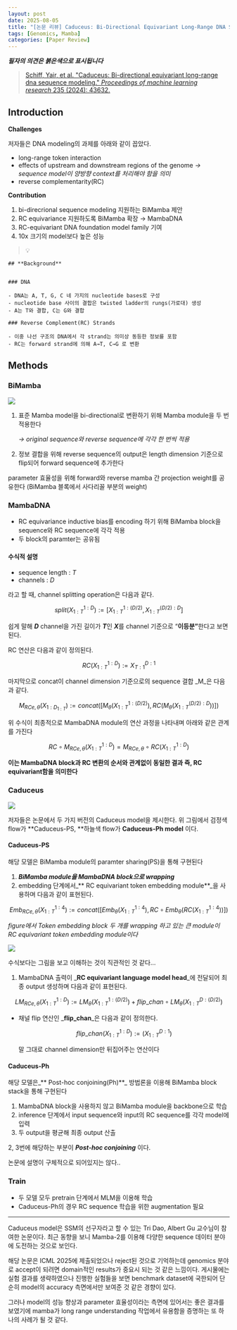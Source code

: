 ```yaml
---
layout: post
date: 2025-08-05
title: "[논문 리뷰] Caduceus: Bi-Directional Equivariant Long-Range DNA Sequence Modeling"
tags: [Genomics, Mamba]
categories: [Paper Review]
---
```


<span class="notion-red">_**필자의 의견은 붉은색으로 표시됩니다**_</span>


> [Schiff, Yair, et al. "Caduceus: Bi-directional equivariant long-range dna sequence modeling." ](https://pmc.ncbi.nlm.nih.gov/articles/PMC12189541/)[_Proceedings of machine learning research_](https://pmc.ncbi.nlm.nih.gov/articles/PMC12189541/)[ 235 (2024): 43632.](https://pmc.ncbi.nlm.nih.gov/articles/PMC12189541/)



## Introduction


**Challenges**


저자들은 DNA modeling의 과제를 아래와 같이 꼽았다.

- long-range token interaction
- effects of upstream and downstream regions of the genome 
_→ sequence model이 양방향 context를 처리해야 함을 의미_
- reverse complementarity(RC)

**Contribution**

1. bi-direcrional sequence modeling 지원하는 BiMamba 제안
1. RC equivariance 지원하도록 BiMamba 확장 → MambaDNA
1. RC-equivariant DNA foundation model family 기여
1. 10x 크기의 model보다 높은 성능

> 💡 


	## **Background**


	### DNA

	- DNA는 A, T, G, C 네 가지의 nucleotide bases로 구성
	- nucleotide base 사이의 결합은 twisted ladder의 rungs(가로대) 생성
	- A는 T와 결합, C는 G와 결합

	### Reverse Complement(RC) Strands

	- 이중 나선 구조의 DNA에서 각 strand는 의미상 동등한 정보를 포함
	- RC는 forward strand에 의해 A→T, C→G 로 변환


## Methods



### BiMamba


![](https://prod-files-secure.s3.us-west-2.amazonaws.com/542b861c-36a8-4051-84e5-8804b6728dba/2c247d59-7815-4980-99f0-8f0d21f445a7/image.png?X-Amz-Algorithm=AWS4-HMAC-SHA256&X-Amz-Content-Sha256=UNSIGNED-PAYLOAD&X-Amz-Credential=ASIAZI2LB4667VIXXB25%2F20250831%2Fus-west-2%2Fs3%2Faws4_request&X-Amz-Date=20250831T060057Z&X-Amz-Expires=3600&X-Amz-Security-Token=IQoJb3JpZ2luX2VjEIz%2F%2F%2F%2F%2F%2F%2F%2F%2F%2FwEaCXVzLXdlc3QtMiJHMEUCIBcJ20sVmReOR7MyY%2FCz3uL3vYq33uM0UQ%2BQy3BUQDmfAiEAi2zYlNiEf9CoKa5fDRyJtB6ZlBMfbSnUk7Oyb%2Fa5Zp0qiAQI5f%2F%2F%2F%2F%2F%2F%2F%2F%2F%2FARAAGgw2Mzc0MjMxODM4MDUiDPqMAaWNBqWNEuCsSCrcA0l2IqxRrAHJXaov3t19iarzqrpQ%2FzhU9yZK%2FCHlfLe%2FmvN7URhxDZx3yMLUiEN76s8SKzEZ1XDE%2B0vtyHdIsZA90QGeX%2FCvghNR4YVoaQceSs%2FQxW5iCkI4Pi7e2QyCsHNowMynOBj9rJAso1DKJFYvWdbmN3spKaszQyFBdwQYOnw9%2FcMTDk0ebbH5XfgnmcEz4q2%2BT8iqUn3jlOelAoNeZc032TsIiI4LgW3W7lqQ8MAIlQD9EYTKMRHOfm9UGsxqy2ILafnKt3vv%2BubDjxddvhrLT3KEz5gDUUY8tK7Ws1%2BTeY0vSeAxgW9QRbGrimoGqXWtCwJhwHLsan5BqRmcuFWoxfpbeDGzcGY%2BZLOsQIV66E9Eek0ly9yw%2FajzAYVYTWbF%2BIn2GUprG7nKirooV2JOZ1xqiVq2Knl4KuTP5J4Qlmf7FdRRKvR66mfjW84WmZNXUfh%2BACJ%2Bjzpq0d8CBp5Kq036NLNwmYNxAjqOjet6nIfdqccDzrvlKLJYRMSwrXpIIB%2Bb%2BBqDvZCOnE0gMTNoGjlK7M0ZxDwJg9JX9OQe2XLdW%2FjGTi4NGa3GaNOQGp1ePUzo%2B0Rsnqf1h8TkpGRNRHPVgUJWZVwp0UtnMAsYQ8X8Dan795B1MOOUz8UGOqUB9Y4d5xLlgjxnfQRrTHr%2FQsHMEatkg9Vyr97wUbT%2BTAloyaIKesEFNbEhKGJ0qOGYVM3P8weksKx1nS17LIK0gCXbzA4vkd9ih9JVVCN5AlgUdIf%2Brg5A8j9Xmk6mdFnoDmdlKYMjmSdZ0EbBXEBeT2eyw4FiDBxKKFY3EbWoBKCfOm8Q%2Bl%2BFBWGJfZdMWR4cGIbtUMYxJY2TeyKoDWwcWK2fwTGq&X-Amz-Signature=d7a26f6545d8e62db7b5183bcd80c2f6e7ff4e972b167dd35e58a3e054763f85&X-Amz-SignedHeaders=host&x-amz-checksum-mode=ENABLED&x-id=GetObject)

1. 표준 Mamba model을 bi-directional로 변환하기 위해 Mamba module을 두 번 적용한다

	_→ original sequence와 reverse sequence에 각각 한 번씩 적용_

1. 정보 결합을 위해 reverse sequence의 output은 length dimension 기준으로 flip되어 forward sequence에 추가한다

parameter 효율성을 위해 forward와 reverse mamba 간 projection weight를 공유한다 (BiMamba 블록에서 사다리꼴 부분의 weight)



### MambaDNA

- RC equivariance inductive bias를 encoding 하기 위해 BiMamba block을 sequence와 RC sequence에 각각 적용
- 두 block의 paramter는 공유됨


#### 수식적 설명

- sequence length : _T_
- channels : _D_

라고 할 때,  channel splitting operation은 다음과 같다.


$$
split(X^{1:D}_{1:T}):=[X^{1:(D/2)}_{1:T},X^{(D/2):D}_{1:T}]
$$


<span class="notion-red">쉽게 말해 </span><span class="notion-red">_**D**_</span><span class="notion-red"> channel을 가진 길이가 </span><span class="notion-red">_**T**_</span><span class="notion-red">인 </span><span class="notion-red">_**X**_</span><span class="notion-red">를 channel 기준으로 “</span><span class="notion-red">**이등분”**</span><span class="notion-red">한다고 보면 된다.</span>


RC 연산은 다음과 같이 정의된다.


$$
RC(X^{1:D}_{1:T}):=X^{D:1}_{T:1}
$$


마지막으로 concat이 channel dimension 기준으로의 sequence 결합 _M_은 다음과 같다.


$$
M_{RCe,\theta}(X_{1:D_{1:T}}):=concat([M_{\theta}(X^{1:(D/2)}_{1:T}),RC(M_{\theta}(X^{(D/2):D}_{1:T}))])
$$


위 수식이 최종적으로 MambaDNA module의 연산 과정을 나타내며 아래와 같은 관계를 가진다


$$
RC\circ M_{RCe,\theta}(X^{1:D}_{1:T}) = M_{RCe,\theta} \circ RC(X^{1:D}_{1:T})
$$


**이는 MambaDNA block과 RC 변환의 순서와 관계없이 동일한 결과 즉, RC equivariant함을 의미한다**



### Caduceus


![](https://prod-files-secure.s3.us-west-2.amazonaws.com/542b861c-36a8-4051-84e5-8804b6728dba/f94a60d7-8145-473b-aef9-7c68d3ec604a/image.png?X-Amz-Algorithm=AWS4-HMAC-SHA256&X-Amz-Content-Sha256=UNSIGNED-PAYLOAD&X-Amz-Credential=ASIAZI2LB4667VIXXB25%2F20250831%2Fus-west-2%2Fs3%2Faws4_request&X-Amz-Date=20250831T060057Z&X-Amz-Expires=3600&X-Amz-Security-Token=IQoJb3JpZ2luX2VjEIz%2F%2F%2F%2F%2F%2F%2F%2F%2F%2FwEaCXVzLXdlc3QtMiJHMEUCIBcJ20sVmReOR7MyY%2FCz3uL3vYq33uM0UQ%2BQy3BUQDmfAiEAi2zYlNiEf9CoKa5fDRyJtB6ZlBMfbSnUk7Oyb%2Fa5Zp0qiAQI5f%2F%2F%2F%2F%2F%2F%2F%2F%2F%2FARAAGgw2Mzc0MjMxODM4MDUiDPqMAaWNBqWNEuCsSCrcA0l2IqxRrAHJXaov3t19iarzqrpQ%2FzhU9yZK%2FCHlfLe%2FmvN7URhxDZx3yMLUiEN76s8SKzEZ1XDE%2B0vtyHdIsZA90QGeX%2FCvghNR4YVoaQceSs%2FQxW5iCkI4Pi7e2QyCsHNowMynOBj9rJAso1DKJFYvWdbmN3spKaszQyFBdwQYOnw9%2FcMTDk0ebbH5XfgnmcEz4q2%2BT8iqUn3jlOelAoNeZc032TsIiI4LgW3W7lqQ8MAIlQD9EYTKMRHOfm9UGsxqy2ILafnKt3vv%2BubDjxddvhrLT3KEz5gDUUY8tK7Ws1%2BTeY0vSeAxgW9QRbGrimoGqXWtCwJhwHLsan5BqRmcuFWoxfpbeDGzcGY%2BZLOsQIV66E9Eek0ly9yw%2FajzAYVYTWbF%2BIn2GUprG7nKirooV2JOZ1xqiVq2Knl4KuTP5J4Qlmf7FdRRKvR66mfjW84WmZNXUfh%2BACJ%2Bjzpq0d8CBp5Kq036NLNwmYNxAjqOjet6nIfdqccDzrvlKLJYRMSwrXpIIB%2Bb%2BBqDvZCOnE0gMTNoGjlK7M0ZxDwJg9JX9OQe2XLdW%2FjGTi4NGa3GaNOQGp1ePUzo%2B0Rsnqf1h8TkpGRNRHPVgUJWZVwp0UtnMAsYQ8X8Dan795B1MOOUz8UGOqUB9Y4d5xLlgjxnfQRrTHr%2FQsHMEatkg9Vyr97wUbT%2BTAloyaIKesEFNbEhKGJ0qOGYVM3P8weksKx1nS17LIK0gCXbzA4vkd9ih9JVVCN5AlgUdIf%2Brg5A8j9Xmk6mdFnoDmdlKYMjmSdZ0EbBXEBeT2eyw4FiDBxKKFY3EbWoBKCfOm8Q%2Bl%2BFBWGJfZdMWR4cGIbtUMYxJY2TeyKoDWwcWK2fwTGq&X-Amz-Signature=04387f4f001b9ee37671c11448a5e4e058bdb1e37e80fe9c2bea66626ad34cac&X-Amz-SignedHeaders=host&x-amz-checksum-mode=ENABLED&x-id=GetObject)


저자들은 논문에서 두 가지 버전의 Caduceus model을 제시한다. 위 그림에서 검정색 flow가 **Caduceus-PS, **하늘색 flow가 **Caduceus-Ph model** 이다.



#### Caduceus-PS


해당 모델은 BiMamba module의 paramter sharing(PS)을 통해 구현된다

1. _**BiMamba module을 MambaDNA block으로 wrapping**_
1. embedding 단계에서_** RC equivariant token embedding module**_을 사용하며 다음과 같이 표현된다.

$$
Emb_{RCe,\theta}(X^{1:4}_{1:T}):=concat([Emb_{\theta}(X^{1:4}_{1:T}),RC \circ Emb_{\theta}(RC(X^{1:4}_{1:T}))])
$$


_figure에서 Token embedding block 두 개를 wrapping 하고 있는 큰 module이 RC equivariant token embedding module이다_


![](https://prod-files-secure.s3.us-west-2.amazonaws.com/542b861c-36a8-4051-84e5-8804b6728dba/b175e4da-71eb-4e91-8c23-a06dabe673c9/image.png?X-Amz-Algorithm=AWS4-HMAC-SHA256&X-Amz-Content-Sha256=UNSIGNED-PAYLOAD&X-Amz-Credential=ASIAZI2LB4667VIXXB25%2F20250831%2Fus-west-2%2Fs3%2Faws4_request&X-Amz-Date=20250831T060057Z&X-Amz-Expires=3600&X-Amz-Security-Token=IQoJb3JpZ2luX2VjEIz%2F%2F%2F%2F%2F%2F%2F%2F%2F%2FwEaCXVzLXdlc3QtMiJHMEUCIBcJ20sVmReOR7MyY%2FCz3uL3vYq33uM0UQ%2BQy3BUQDmfAiEAi2zYlNiEf9CoKa5fDRyJtB6ZlBMfbSnUk7Oyb%2Fa5Zp0qiAQI5f%2F%2F%2F%2F%2F%2F%2F%2F%2F%2FARAAGgw2Mzc0MjMxODM4MDUiDPqMAaWNBqWNEuCsSCrcA0l2IqxRrAHJXaov3t19iarzqrpQ%2FzhU9yZK%2FCHlfLe%2FmvN7URhxDZx3yMLUiEN76s8SKzEZ1XDE%2B0vtyHdIsZA90QGeX%2FCvghNR4YVoaQceSs%2FQxW5iCkI4Pi7e2QyCsHNowMynOBj9rJAso1DKJFYvWdbmN3spKaszQyFBdwQYOnw9%2FcMTDk0ebbH5XfgnmcEz4q2%2BT8iqUn3jlOelAoNeZc032TsIiI4LgW3W7lqQ8MAIlQD9EYTKMRHOfm9UGsxqy2ILafnKt3vv%2BubDjxddvhrLT3KEz5gDUUY8tK7Ws1%2BTeY0vSeAxgW9QRbGrimoGqXWtCwJhwHLsan5BqRmcuFWoxfpbeDGzcGY%2BZLOsQIV66E9Eek0ly9yw%2FajzAYVYTWbF%2BIn2GUprG7nKirooV2JOZ1xqiVq2Knl4KuTP5J4Qlmf7FdRRKvR66mfjW84WmZNXUfh%2BACJ%2Bjzpq0d8CBp5Kq036NLNwmYNxAjqOjet6nIfdqccDzrvlKLJYRMSwrXpIIB%2Bb%2BBqDvZCOnE0gMTNoGjlK7M0ZxDwJg9JX9OQe2XLdW%2FjGTi4NGa3GaNOQGp1ePUzo%2B0Rsnqf1h8TkpGRNRHPVgUJWZVwp0UtnMAsYQ8X8Dan795B1MOOUz8UGOqUB9Y4d5xLlgjxnfQRrTHr%2FQsHMEatkg9Vyr97wUbT%2BTAloyaIKesEFNbEhKGJ0qOGYVM3P8weksKx1nS17LIK0gCXbzA4vkd9ih9JVVCN5AlgUdIf%2Brg5A8j9Xmk6mdFnoDmdlKYMjmSdZ0EbBXEBeT2eyw4FiDBxKKFY3EbWoBKCfOm8Q%2Bl%2BFBWGJfZdMWR4cGIbtUMYxJY2TeyKoDWwcWK2fwTGq&X-Amz-Signature=50bb8f1fe99a3eea520c7fbd224dc871ba6ed867cb8f246f962361dfe3d52692&X-Amz-SignedHeaders=host&x-amz-checksum-mode=ENABLED&x-id=GetObject)


<span class="notion-red">수식보다는 그림을 보고 이해하는 것이 직관적인 것 같다…</span>

1. MambaDNA 출력이 _**RC equivariant language model head**_에 전달되어 최종 output 생성하며 다음과 같이 표현된다.

$$
LM_{RCe,\theta}(X^{1:D}_{1:T}):= LM_{\theta}(X^{1:(D/2)}_{1:T})+flip\_chan\circ LM_{\theta}(X^{D:(D/2)}_{1:T})
$$

- 채널 flip 연산인 _**flip\_chan**_은 다음과 같이 정의한다.

	$$
	flip\_chan(X^{1:D}_{1:T}):=(X^{D:1}_{1:T})
	$$


	말 그대로 channel dimension만 뒤집어주는 연산이다



#### Caduceus-Ph


해당 모델은_** Post-hoc conjoining(Ph)**_ 방법론을 이용해 BiMamba block stack을 통해 구현된다

1. MambaDNA block을 사용하지 않고 BiMamba module을 backbone으로 학습
1. inference 단계에서 input sequence와 input의 RC sequence를 각각 model에 입력
1. 두 output을 평균해 최종 output 산출

2, 3번에 해당하는 부분이 _**Post-hoc conjoining**_ 이다.


<span class="notion-red">논문에 설명이 구체적으로 되어있지는 않다..</span>



### Train

- 두 모델 모두 pretrain 단계에서 MLM을 이용해 학습
- Caduceus-Ph의 경우 RC sequence 학습을 위한 augmentation 필요

---


<span class="notion-red">Caduceus model은 SSM의 선구자라고 할 수 있는 Tri Dao, Albert Gu 교수님이 참여한 논문이다. 최근 동향을 보니 Mamba-2를 이용해 다양한 sequence 데이터 분야에 도전하는 것으로 보인다.</span>


<span class="notion-red">해당 논문은 ICML 2025에 제출되었으나 reject된 것으로 기억하는데 genomics 분야로 accept이 되려면 domain적인 results가 중요시 되는 것 같은 느낌이다. 게시물에는 실험 결과를 생략하였으나 진행한 실험들을 보면 benchmark dataset에 국한되어 단순히 model의 accuracy 측면에서만 보여준 것 같은 경향이 있다.</span>


<span class="notion-red">그러나 model의 성능 향상과 parameter 효율성이라는 측면에 있어서는 좋은 결과를 보였기에 mamba가 long range understanding 작업에서 유용함을 증명하는 또 하나의 사례가 될 것 같다.</span>

